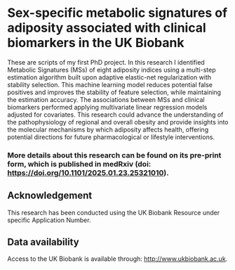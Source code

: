 # Sex-specific metabolic signatures of adiposity associated with clinical biomarkers in the UK Biobank

These are scripts of my first PhD project. 
In this research I identified Metabolic Signatures (MSs) of eight adiposity indices using a multi-step estimation algorithm built upon adaptive elastic-net regularization with stability selection. This machine learning model reduces potential false positives and improves the stability of feature selection, while maintaining the estimation accuracy. The associations between MSs and clinical biomarkers performed applying multivariate linear regression models adjusted for covariates.
This research could advance the understanding of the pathophysiology of regional and overall obesity and provide insights into the molecular mechanisms by which adiposity affects health, offering potential directions for future pharmacological or lifestyle interventions.

### More details about this research can be found on its pre-print form, which is published in medRxiv (doi: https://doi.org/10.1101/2025.01.23.25321010).

## Acknowledgement
This research has been conducted using the UK Biobank Resource under specific Application Number. 

## Data availability
Access to the UK Biobank is available through: http://www.ukbiobank.ac.uk.
